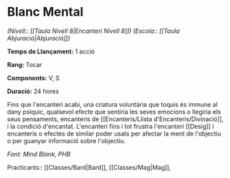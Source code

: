 # Blanc Mental

*(Nivell:: [[Taula Nivell 8|Encanteri Nivell 8]]) (Escola:: [[Taula Abjuració|Abjuració]])*

**Temps de Llançament:** 1 acció

**Rang:** Tocar

**Components:** V, S

**Duració:** 24 hores

Fins que l'encanteri acabi, una criatura voluntària que toquis és immune al dany psíquic, qualsevol efecte que sentiria les seves emocions o llegiria els seus pensaments, encanteris de [[Encanteris/Llista d'Encanteris/Divinació]], i la condició d'encantat. L'encanteri fins i tot frustra l'encanteri [[Desig]] i encanteris o efectes de similar poder usats per afectar la ment de l'objectiu o per guanyar informació sobre l'objectiu.


*Font: Mind Blank, PHB*



Practicants:: [[Classes/Bard|Bard]], [[Classes/Mag|Mag]],
